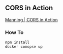 ## CORS in Action

[Manning | CORS in Action](https://www.manning.com/books/cors-in-action?gclid=Cj0KCQjw24qHBhCnARIsAPbdtlLSAuTZptr1DnNX7THlBGnJCoGFIqPOlXhgX890eJkuNfkCJrXpmfsaAsvXEALw_wcB)

### How To

```
npm install
docker comopse up
```

